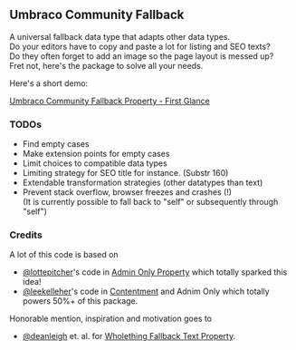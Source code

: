 ## Umbraco Community Fallback

A universal fallback data type that adapts other data types.  
Do your editors have to copy and paste a lot for listing and SEO texts?  
Do they often forget to add an image so the page layout is messed up?  
Fret not, here's the package to solve all your needs.

Here's a short demo:

[Umbraco Community Fallback Property - First Glance](https://www.youtube.com/watch?v=01oiT-3QhBg)

### TODOs

- Find empty cases
- Make extension points for empty cases
- Limit choices to compatible data types
- Limiting strategy for SEO title for instance. (Substr 160)
- Extendable transformation strategies (other datatypes than text)
- Prevent stack overflow, browser freezes and crashes (!)  
  (It is currently possible to fall back to "self" or subsequently through "self")


### Credits

A lot of this code is based on

* [@lottepitcher](https://github.com/lottepitcher)'s code in [Admin Only Property](https://github.com/LottePitcher/umbraco-admin-only-property) which totally sparked this idea!
* [@leekelleher](https://github.com/leekelleher)'s code in [Contentment]() and Adnim Only which totally powers 50%+ of this package.

Honorable mention, inspiration and motivation goes to

* [@deanleigh](https://github.com/deanleigh) et. al. for [Wholething Fallback Text Property](https://github.com/wholething/wholething-fallback-text-property).
